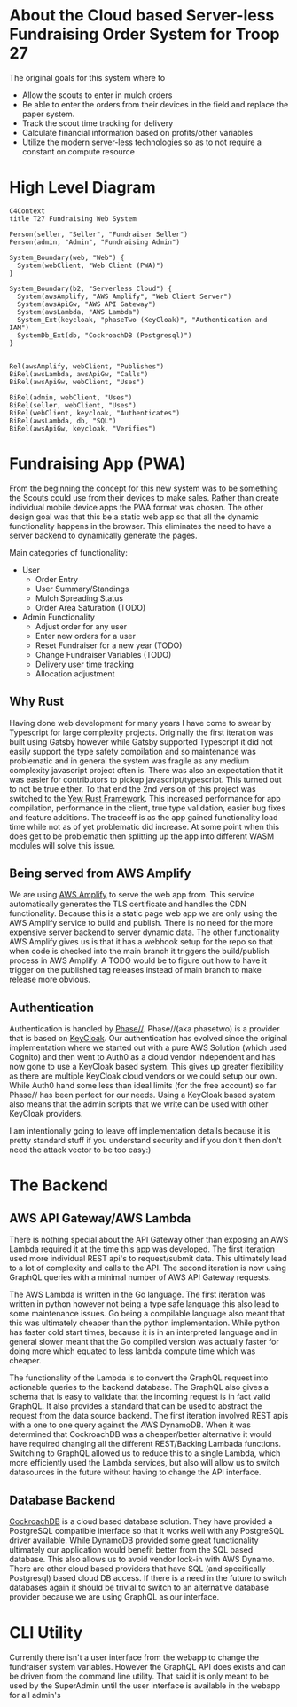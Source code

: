 # About the Cloud based Server-less Fundraising Order System for Troop 27

The original goals for this system where to

- Allow the scouts to enter in mulch orders
- Be able to enter the orders from their devices in the field and replace the paper system.
- Track the scout time tracking for delivery
- Calculate financial information based on profits/other variables
- Utilize the modern server-less technologies so as to not require a constant on compute resource

# High Level Diagram

~~~mermaid
C4Context
title T27 Fundraising Web System

Person(seller, "Seller", "Fundraiser Seller")
Person(admin, "Admin", "Fundraising Admin")

System_Boundary(web, "Web") {
  System(webClient, "Web Client (PWA)")
}

System_Boundary(b2, "Serverless Cloud") {
  System(awsAmplify, "AWS Amplify", "Web Client Server")
  System(awsApiGw, "AWS API Gateway")
  System(awsLambda, "AWS Lambda")
  System_Ext(keycloak, "phaseTwo (KeyCloak)", "Authentication and IAM")
  SystemDb_Ext(db, "CockroachDB (Postgresql)")
}


Rel(awsAmplify, webClient, "Publishes")
BiRel(awsLambda, awsApiGw, "Calls")
BiRel(awsApiGw, webClient, "Uses")

BiRel(admin, webClient, "Uses")
BiRel(seller, webClient, "Uses")
BiRel(webClient, keycloak, "Authenticates")
BiRel(awsLambda, db, "SQL")
BiRel(awsApiGw, keycloak, "Verifies")

~~~


# Fundraising App (PWA)

From the beginning the concept for this new system was to be something the Scouts could use from
their devices to make sales. Rather than create individual mobile device apps the PWA format was chosen.
The other design goal was that this be a static web app so that all the dynamic functionality happens in the browser.
This eliminates the need to have a server backend to dynamically generate the pages.

Main categories of functionality:

- User
  - Order Entry
  - User Summary/Standings
  - Mulch Spreading Status
  - Order Area Saturation (TODO)
- Admin Functionality
  - Adjust order for any user
  - Enter new orders for a user
  - Reset Fundraiser for a new year (TODO)
  - Change Fundraiser Variables (TODO)
  - Delivery user time tracking
  - Allocation adjustment

## Why Rust

Having done web development for many years I have come to swear by Typescript for large complexity projects.
Originally the first iteration was built using Gatsby however while Gatsby supported Typescript it did not easily
support the type safety compilation and so maintenance was problematic and in general the system was fragile as any medium complexity javascript project often is.
There was also an expectation that it was easier for contributors to pickup javascript/typescript.
This turned out to not be true either.  To that end the 2nd version of this project was switched to the [Yew Rust Framework](https://yew.rs/).
This increased performance for app compilation, performance in the client, true type validation, easier bug fixes and feature additions.
The tradeoff is as the app gained functionality load time while not as of yet problematic did increase.  At some point when this
does get to be problematic then splitting up the app into different WASM modules will solve this issue.

## Being served from AWS Amplify

We are using [AWS Amplify](https://aws.amazon.com/amplify) to serve the web app from.  This service automatically
generates the TLS certificate and handles the CDN functionality.  Because this is a static page web app we are only
using the AWS Amplify service to build and publish.  There is no need for the more expensive server backend to server dynamic data.
The other functionality AWS Amplify gives us is that it has a webhook setup for the repo so that when code is checked into
the main branch it triggers the build/publish process in AWS Amplify.  A TODO would be to figure out how to have it trigger
on the published tag releases instead of main branch to make release more obvious.

## Authentication

Authentication is handled by [Phase//](https://phasetwo.io/). Phase//(aka phasetwo) is a provider that is based on
[KeyCloak](https://www.keycloak.org/).  Our authentication has evolved since the original implementation where we started out
with a pure AWS Solution (which used Cognito) and then went to Auth0 as a cloud vendor independent and has now gone to use
a KeyCloak based system.  This gives up greater flexibility as there are multiple KeyCloak cloud vendors or we could setup
our own.  While Auth0 hand some less than ideal limits (for the free account) so far Phase// has been perfect for our needs.
Using a KeyCloak based system also means that the admin scripts that we write can be used with other KeyCloak providers.

I am intentionally going to leave off implementation details because it is pretty standard stuff if you understand security
and if you don't then don't need the attack vector to be too easy:)

# The Backend

## AWS API Gateway/AWS Lambda

There is nothing special about the API Gateway other than exposing an AWS Lambda required it at the time this app was developed.
The first iteration used more individual REST api's to request/submit data.  This ultimately lead to a lot of complexity and
calls to the API.  The second iteration is now using GraphQL queries with a minimal number of AWS API Gateway requests.

The AWS Lambda is written in the Go language.  The first iteration was written in python however not being a type safe language
this also lead to some maintenance issues.  Go being a compilable language also meant that this was ultimately cheaper than the
python implementation.   While python has faster cold start times, because it is in an interpreted language and in general slower
meant that the Go compiled version was actually faster for doing more which equated to less lambda compute time which was cheaper.

The functionality of the Lambda is to convert the GraphQL request into actionable queries to the backend database.  The GraphQL
also gives a schema that is easy to validate that the incoming request is in fact valid GraphQL.  It also provides a standard that
can be used to abstract the request from the data source backend.  The first iteration involved REST apis with a one to one query
against the AWS DynamoDB.  When it was determined that CockroachDB was a cheaper/better alternative it would have required changing
all the different REST/Backing Lambada functions.  Switching to GraphQL allowed us to reduce this to a single Lambda, which more
efficiently used the Lambda services, but also will allow us to switch datasources in the future without having to change the API interface.

## Database Backend

[CockroachDB](https://www.cockroachlabs.com/) is a cloud based database solution.  They have provided a PostgreSQL compatible interface
so that it works well with any PostgreSQL driver available.  While DynamoDB provided some great functionality ultimately our application
would benefit better from the SQL based database.  This also allows us to avoid vendor lock-in with AWS Dynamo.  There are other cloud
based providers that have SQL (and specifically Postgresql) based cloud DB access. If there is a need in the future to switch databases
again it should be trivial to switch to an alternative database provider because we are using GraphQL as our interface.

# CLI Utility

Currently there isn't a user interface from the webapp to change the fundraiser system variables. However the GraphQL API does
exists and can be driven from the command line utility.  That said it is only meant to be used by the SuperAdmin until the user
interface is available in the webapp for all admin's
